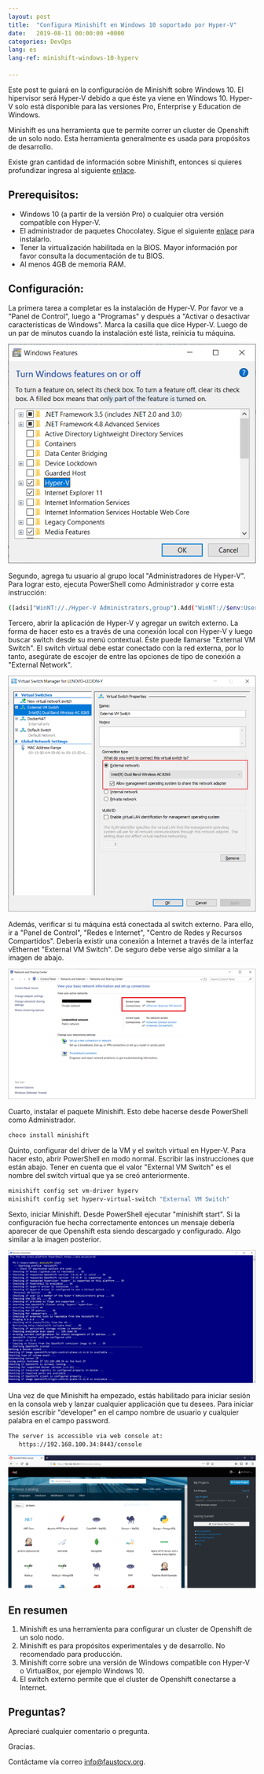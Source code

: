 ```yaml
---
layout: post
title:  "Configura Minishift en Windows 10 soportado por Hyper-V"
date:   2019-08-11 00:00:00 +0000
categories: DevOps
lang: es
lang-ref: minishift-windows-10-hyperv

---
```


Este post te guiará en la configuración de Minishift sobre Windows 10. El hipervisor será Hyper-V debido a que éste ya viene en Windows 10. Hyper-V solo está disponible para las versiones Pro, Enterprise y Education de Windows.

Minishift es una herramienta que te permite correr un cluster de Openshift de un solo nodo. Esta herramienta generalmente es usada para propósitos de desarrollo.

Existe gran cantidad de información sobre Minishift, entonces si quieres profundizar ingresa al siguiente [enlace](https://www.okd.io/minishift/).

## Prerequisitos:
- Windows 10 (a partir de la versión Pro) o cualquier otra versión compatible con Hyper-V.
- El administrador de paquetes Chocolatey. Sigue el siguiente [enlace](https://chocolatey.org/) para instalarlo.
- Tener la virtualización habilitada en la BIOS. Mayor información por favor consulta la documentación de tu BIOS.
- Al menos 4GB de memoria RAM.

## Configuración:
La primera tarea a completar es la instalación de Hyper-V. Por favor ve a "Panel de Control", luego a "Programas" y después a "Activar o desactivar características de Windows". Marca la casilla que dice Hyper-V. Luego de un par de minutos cuando la instalación esté lista, reinicia tu máquina.

![Habilitando-HyperV](/public/img/minishift-windows-10-hyperv/enabling-hyperv.png)

Segundo, agrega tu usuario al grupo local "Administradores de Hyper-V". Para lograr esto, ejecuta PowerShell como Administrador y corre esta instrucción:

```bash
([adsi]"WinNT://./Hyper-V Administrators,group").Add("WinNT://$env:UserDomain/$env:Username,user")
```

Tercero, abrir la aplicación de Hyper-V y agregar un switch externo. La forma de hacer esto es a través de una conexión local con Hyper-V y luego buscar switch desde su menú contextual. Éste puede llamarse "External VM Switch". El switch virtual debe estar conectado con la red externa, por lo tanto, asegúrate de escojer de entre las opciones de tipo de conexión a "External Network".

![Switch-Virtual-Externo](/public/img/minishift-windows-10-hyperv/external-virtual-switch.png)

Además, verificar si tu máquina está conectada al switch externo. Para ello, ir a "Panel de Control", "Redes e Internet", "Centro de Redes y Recursos Compartidos". Debería existir una conexión a Internet a través de la interfaz vEthernet "External VM Switch". De seguro debe verse algo similar a la imagen de abajo.

![Conexion-Externa](/public/img/minishift-windows-10-hyperv/external-connection.png)


Cuarto, instalar el paquete Minishift. Esto debe hacerse desde PowerShell como Administrador.

```bash
choco install minishift
```

Quinto, configurar del driver de la VM y el switch virtual en Hyper-V. Para hacer esto, abrir PowerShell en modo normal. Escribir las instrucciones que están abajo. Tener en cuenta que el valor "External VM Switch" es el nombre del switch virtual que ya se creó anteriormente.

```bash
minishift config set vm-driver hyperv
minishift config set hyperv-virtual-switch "External VM Switch"
```

Sexto, iniciar Minishift. Desde PowerShell ejecutar "minishift start". Si la configuración fue hecha correctamente entonces un mensaje debería aparecer de que Openshift esta siendo descargado y configurado. Algo similar a la imagen posterior.

![Inicializando-Minishift](/public/img/minishift-windows-10-hyperv/starting-minishift-cluster.png)

Una vez de que Minishift ha empezado, estás habilitado para iniciar sesión en la consola web y lanzar cualquier applicación que tu desees. Para iniciar sesión escribir "developer" en el campo nombre de usuario y cualquier palabra en el campo password.

```bash
The server is accessible via web console at:
   https://192.168.100.34:8443/console
```

![Iniciar-Sesion-Consola-Web](/public/img/minishift-windows-10-hyperv/sign-in-openshift.png)

## En resumen
1. Minishift es una herramienta para configurar un cluster de Openshift de un solo nodo.
2. Minishift es para propósitos experimentales y de desarrollo. No recomendado para producción.
3. Minishift corre sobre una versión de Windows compatible con Hyper-V o VirtualBox, por ejemplo Windows 10.
4. El switch externo permite que el cluster de Openshift conectarse a Internet.

## Preguntas?
Apreciaré cualquier comentario o pregunta.

Gracias.

Contáctame vía correo <info@faustocv.org>.
